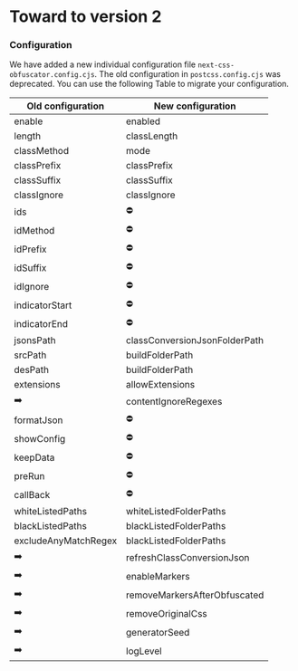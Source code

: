 # Toward to version 2

### Configuration

We have added a new individual configuration file `next-css-obfuscator.config.cjs`. The old configuration in `postcss.config.cjs` was deprecated. You can use the following Table to migrate your configuration.

| Old configuration    | New configuration             |
| -------------------- | ----------------------------- |
| enable               | enabled                       |
| length               | classLength                   |
| classMethod          | mode                          |
| classPrefix          | classPrefix                   |
| classSuffix          | classSuffix                   |
| classIgnore          | classIgnore                   |
| ids                  | ⛔                            |
| idMethod             | ⛔                            |
| idPrefix             | ⛔                            |
| idSuffix             | ⛔                            |
| idIgnore             | ⛔                            |
| indicatorStart       | ⛔                            |
| indicatorEnd         | ⛔                            |
| jsonsPath            | classConversionJsonFolderPath |
| srcPath              | buildFolderPath               |
| desPath              | buildFolderPath               |
| extensions           | allowExtensions               |
| ➡️                   | contentIgnoreRegexes          |
| formatJson           | ⛔                            |
| showConfig           | ⛔                            |
| keepData             | ⛔                            |
| preRun               | ⛔                            |
| callBack             | ⛔                            |
| whiteListedPaths     | whiteListedFolderPaths        |
| blackListedPaths     | blackListedFolderPaths        |
| excludeAnyMatchRegex | blackListedFolderPaths        |
| ➡️                   | refreshClassConversionJson    |
| ➡️                   | enableMarkers                 |
| ➡️                   | removeMarkersAfterObfuscated  |
| ➡️                   | removeOriginalCss             |
| ➡️                   | generatorSeed                 |
| ➡️                   | logLevel                      |
